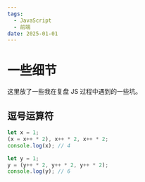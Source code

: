 ```yaml
---
tags:
  - JavaScript
  - 前端
date: 2025-01-01
---
```


# 一些细节

这里放了一些我在复盘 JS 过程中遇到的一些坑。

## 逗号运算符

```JavaScript
let x = 1;
(x = x++ * 2), x++ * 2, x++ * 2;
console.log(x); // 4

let y = 1;
y = (y++ * 2, y++ * 2, y++ * 2);
console.log(y); // 6
```
